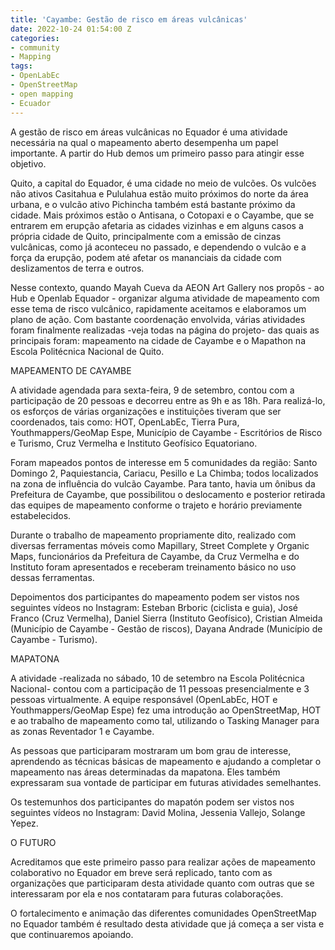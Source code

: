 ```yaml
---
title: 'Cayambe: Gestão de risco em áreas vulcânicas'
date: 2022-10-24 01:54:00 Z
categories:
- community
- Mapping
tags:
- OpenLabEc
- OpenStreetMap
- open mapping
- Ecuador
---
```


A gestão de risco em áreas vulcânicas no Equador é uma atividade necessária na qual o mapeamento aberto desempenha um papel importante. A partir do Hub demos um primeiro passo para atingir esse objetivo.

Quito, a capital do Equador, é uma cidade no meio de vulcões. Os vulcões não ativos Casitahua e Pululahua estão muito próximos do norte da área urbana, e o vulcão ativo Pichincha também está bastante próximo da cidade. Mais próximos estão o Antisana, o Cotopaxi e o Cayambe, que se entrarem em erupção afetaria as cidades vizinhas e em alguns casos a própria cidade de Quito, principalmente com a emissão de cinzas vulcânicas, como já aconteceu no passado, e dependendo o vulcão e a força da erupção, podem até afetar os mananciais da cidade com deslizamentos de terra e outros.

Nesse contexto, quando Mayah Cueva da AEON Art Gallery nos propôs - ao Hub e Openlab Equador - organizar alguma atividade de mapeamento com esse tema de risco vulcânico, rapidamente aceitamos e elaboramos um plano de ação. Com bastante coordenação envolvida, várias atividades foram finalmente realizadas -veja todas na página do projeto- das quais as principais foram: mapeamento na cidade de Cayambe e o Mapathon na Escola Politécnica Nacional de Quito.

MAPEAMENTO DE CAYAMBE

A atividade agendada para sexta-feira, 9 de setembro, contou com a participação de 20 pessoas e decorreu entre as 9h e as 18h. Para realizá-lo, os esforços de várias organizações e instituições tiveram que ser coordenados, tais como: HOT, OpenLabEc, Tierra Pura, Youthmappers/GeoMap Espe, Município de Cayambe - Escritórios de Risco e Turismo, Cruz Vermelha e Instituto Geofísico Equatoriano.

Foram mapeados pontos de interesse em 5 comunidades da região: Santo Domingo 2, Paquiestancia, Cariacu, Pesillo e La Chimba; todos localizados na zona de influência do vulcão Cayambe. Para tanto, havia um ônibus da Prefeitura de Cayambe, que possibilitou o deslocamento e posterior retirada das equipes de mapeamento conforme o trajeto e horário previamente estabelecidos.

Durante o trabalho de mapeamento propriamente dito, realizado com diversas ferramentas móveis como Mapillary, Street Complete y Organic Maps, funcionários da Prefeitura de Cayambe, da Cruz Vermelha e do Instituto foram apresentados e receberam treinamento básico no uso dessas ferramentas.

Depoimentos dos participantes do mapeamento podem ser vistos nos seguintes vídeos no Instagram: Esteban Brboric (ciclista e guia), José Franco (Cruz Vermelha), Daniel Sierra (Instituto Geofísico), Cristian Almeida (Município de Cayambe - Gestão de riscos), Dayana Andrade (Município de Cayambe - Turismo).

MAPATONA

A atividade -realizada no sábado, 10 de setembro na Escola Politécnica Nacional- contou com a participação de 11 pessoas presencialmente e 3 pessoas virtualmente. A equipe responsável (OpenLabEc, HOT e Youthmappers/GeoMap Espe) fez uma introdução ao OpenStreetMap, HOT e ao trabalho de mapeamento como tal, utilizando o Tasking Manager para as zonas Reventador 1 e Cayambe.

As pessoas que participaram mostraram um bom grau de interesse, aprendendo as técnicas básicas de mapeamento e ajudando a completar o mapeamento nas áreas determinadas da mapatona. Eles também expressaram sua vontade de participar em futuras atividades semelhantes.

Os testemunhos dos participantes do mapatón podem ser vistos nos seguintes vídeos no Instagram: David Molina, Jessenia Vallejo, Solange Yepez.

O FUTURO

Acreditamos que este primeiro passo para realizar ações de mapeamento colaborativo no Equador em breve será replicado, tanto com as organizações que participaram desta atividade quanto com outras que se interessaram por ela e nos contataram para futuras colaborações.

O fortalecimento e animação das diferentes comunidades OpenStreetMap no Equador também é resultado desta atividade que já começa a ser vista e que continuaremos apoiando.